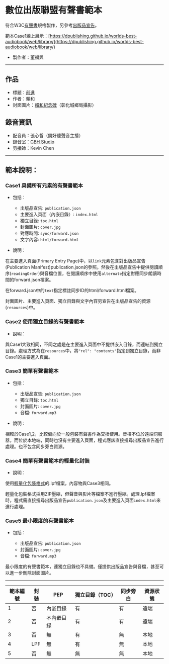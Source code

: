 # 數位出版聯盟有聲書範本

符合W3C[有聲書](https://www.w3.org/TR/audiobooks/)規格製作，另參考[出版品宣告](https://www.w3.org/TR/pub-manifest/)。

範本Case1線上展示：[https://dpublishing.github.io/worlds-best-audiobook/web/library/](https://dpublishing.github.io/worlds-best-audiobook/web/library/)

- 製作者：董福興

-----

## 作品

- 標題：[前進](https://zh.m.wikisource.org/zh-hant/前進)
- 作者：賴和
- 封面圖片：[賴和紀念碑](http://cls.lib.ntu.edu.tw/laihe/A/a_05.htm)（彰化城鄉局攝影）

## 錄音資訊

- 配音員：張心哲（鏡好聽聲音主播）
- 錄音室：[GBH Studio](https://www.facebook.com/gbhstudiotw/)
- 剪接師：Kevin Chen

-----

## 範本說明：

### Case1 具備所有元素的有聲書範本

- 包括：

    - 出版品宣告: `publication.json`
    - 主要進入頁面（內嵌目錄）: `index.html` 
    - 獨立目錄: `toc.html`
    - 封面圖片: `cover.jpg`
    - 對應時間: `sync/forward.json`
    - 文字內容: `html/forward.html`

- 說明：

在主要進入頁面(Primary Entry Page)中，以`link`元素包含對出版品宣告(Publication Manifest)publication.json的參照。然後在出版品宣告中提供閱讀順序(`readingOrder`)與音檔位置，在閱讀順序中使用`alternate`指定對應同步朗讀時間的forward.json檔案。

在forward.json中的`text`指定標註同步ID的html/forward.html檔案。

封面圖片、主要進入頁面、獨立目錄與文字內容另宣告在出版品宣告的資源(`resources`)中。

### Case2 使用獨立目錄的有聲書範本

- 說明：

與Case1大致相同，不同之處是在主要進入頁面中不提供嵌入目錄，而連結到獨立目錄。處理方式為在`resources`中，將`"rel": "contents"`指定到獨立目錄，而非Case1的主要進入頁面。

### Case3 簡單有聲書範本

- 包括：

    - 出版品宣告: `publication.json`
    - 獨立目錄: `toc.html`
    - 封面圖片: `cover.jpg`
    - 音檔: `forward.mp3`

- 說明：

相較於Case1,2，比較偏向於一般包裝有聲書作為交換使用。音檔不位於遠端伺服器，而位於本地端，同時也沒有主要進入頁面，程式應該直接搜尋出版品宣告進行處理。也不包含同步旁白資源。

### Case4 簡單有聲書範本的輕量化封裝

- 說明：

使用[輕量化包裝格式](https://www.w3.org/TR/lpf/)的.lpf檔案，內容物與Case3相同。

輕量化包裝格式採用ZIP壓縮，但聲音與影片等檔案不進行壓縮。處理.lpf檔案時，程式需直接搜尋出版品宣告`publication.json`及主要進入頁面`index.html`來進行處理。

### Case5 最小限度的有聲書範本

- 包括：

    - 出版品宣告: `publication.json`
    - 封面圖片: `cover.jpg`
    - 音檔: `forward.mp3`

最小限度的有聲書範本，連獨立目錄也不具備。僅提供出版品宣告與音檔，甚至可以進一步刪除封面圖片。

-----

| 範本編號 | 封裝 | PEP        | 獨立目錄（TOC） | 同步旁白 | 資源狀態 |
| -------- | ---- | ---------- | --------------- | -------- | -------- |
| 1        | 否   | 內嵌目錄   | 有              | 有       | 遠端     |
| 2        | 否   | 不內嵌目錄 | 有              | 有       | 遠端     |
| 3        | 否   | 無         | 有              | 無       | 本地     |
| 4        | LPF  | 無         | 有              | 無       | 本地     |
| 5        | 否   | 無         | 無              | 無       | 本地     |




